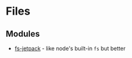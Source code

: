 # Files

## Modules

* [fs-jetpack](https://github.com/szwacz/fs-jetpack) - like node's built-in `fs` but better
